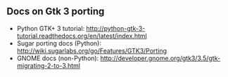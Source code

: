## Docs on Gtk 3 porting ##

  * Python GTK+ 3 tutorial: http://python-gtk-3-tutorial.readthedocs.org/en/latest/index.html
  * Sugar porting docs (Python): http://wiki.sugarlabs.org/go/Features/GTK3/Porting
  * GNOME docs (non-Python): http://developer.gnome.org/gtk3/3.5/gtk-migrating-2-to-3.html